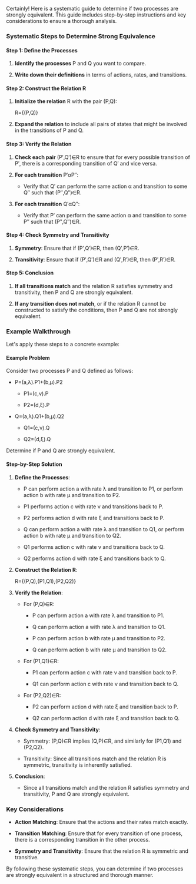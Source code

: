 Certainly! Here is a systematic guide to determine if two processes are strongly equivalent. This guide includes step-by-step instructions and key considerations to ensure a thorough analysis.

### Systematic Steps to Determine Strong Equivalence

#### Step 1: Define the Processes

1. **Identify the processes** P and Q you want to compare.
    
2. **Write down their definitions** in terms of actions, rates, and transitions.
    

#### Step 2: Construct the Relation R

1. **Initialize the relation** R with the pair (P,Q):
    
    R={(P,Q)}
2. **Expand the relation** to include all pairs of states that might be involved in the transitions of P and Q.
    

#### Step 3: Verify the Relation

1. **Check each pair** (P′,Q′)∈R to ensure that for every possible transition of P′, there is a corresponding transition of Q′ and vice versa.
    
2. **For each transition** P′α​P′′:
    
    - Verify that Q′ can perform the same action α and transition to some Q′′ such that (P′′,Q′′)∈R.
        
3. **For each transition** Q′α​Q′′:
    
    - Verify that P′ can perform the same action α and transition to some P′′ such that (P′′,Q′′)∈R.
        

#### Step 4: Check Symmetry and Transitivity

1. **Symmetry**: Ensure that if (P′,Q′)∈R, then (Q′,P′)∈R.
    
2. **Transitivity**: Ensure that if (P′,Q′)∈R and (Q′,R′)∈R, then (P′,R′)∈R.
    

#### Step 5: Conclusion

1. **If all transitions match** and the relation R satisfies symmetry and transitivity, then P and Q are strongly equivalent.
    
2. **If any transition does not match**, or if the relation R cannot be constructed to satisfy the conditions, then P and Q are not strongly equivalent.
    

### Example Walkthrough

Let's apply these steps to a concrete example:

#### Example Problem

Consider two processes P and Q defined as follows:

- P=(a,λ).P1+(b,μ).P2
    
    - P1=(c,ν).P
        
    - P2=(d,ξ).P
        
- Q=(a,λ).Q1+(b,μ).Q2
    
    - Q1=(c,ν).Q
        
    - Q2=(d,ξ).Q
        

Determine if P and Q are strongly equivalent.

#### Step-by-Step Solution

1. **Define the Processes**:
    
    - P can perform action a with rate λ and transition to P1, or perform action b with rate μ and transition to P2.
        
    - P1 performs action c with rate ν and transitions back to P.
        
    - P2 performs action d with rate ξ and transitions back to P.
        
    - Q can perform action a with rate λ and transition to Q1, or perform action b with rate μ and transition to Q2.
        
    - Q1 performs action c with rate ν and transitions back to Q.
        
    - Q2 performs action d with rate ξ and transitions back to Q.
        
2. **Construct the Relation R**:
    
    R={(P,Q),(P1,Q1),(P2,Q2)}
3. **Verify the Relation**:
    
    - For (P,Q)∈R:
        
        - P can perform action a with rate λ and transition to P1.
            
        - Q can perform action a with rate λ and transition to Q1.
            
        - P can perform action b with rate μ and transition to P2.
            
        - Q can perform action b with rate μ and transition to Q2.
            
    - For (P1,Q1)∈R:
        
        - P1 can perform action c with rate ν and transition back to P.
            
        - Q1 can perform action c with rate ν and transition back to Q.
            
    - For (P2,Q2)∈R:
        
        - P2 can perform action d with rate ξ and transition back to P.
            
        - Q2 can perform action d with rate ξ and transition back to Q.
            
4. **Check Symmetry and Transitivity**:
    
    - Symmetry: (P,Q)∈R implies (Q,P)∈R, and similarly for (P1,Q1) and (P2,Q2).
        
    - Transitivity: Since all transitions match and the relation R is symmetric, transitivity is inherently satisfied.
        
5. **Conclusion**:
    
    - Since all transitions match and the relation R satisfies symmetry and transitivity, P and Q are strongly equivalent.
        

### Key Considerations

- **Action Matching**: Ensure that the actions and their rates match exactly.
    
- **Transition Matching**: Ensure that for every transition of one process, there is a corresponding transition in the other process.
    
- **Symmetry and Transitivity**: Ensure that the relation R is symmetric and transitive.
    

By following these systematic steps, you can determine if two processes are strongly equivalent in a structured and thorough manner.